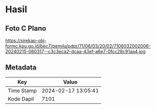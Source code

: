 # Hasil

## Foto C Plano

https://sirekap-obj-formc.kpu.go.id/bec7/pemilu/pdpr/71/06/03/20/02/7106032002006-20240215-060317--c3c3eca2-dcaa-43ef-a6e7-0fcc28c91aa4.jpg


## Metadata

| Key        | Value               |
| ---------- | ------------------- |
| Time Stamp | 2024-02-17 13:05:41 |
| Kode Dapil | 7101                |



